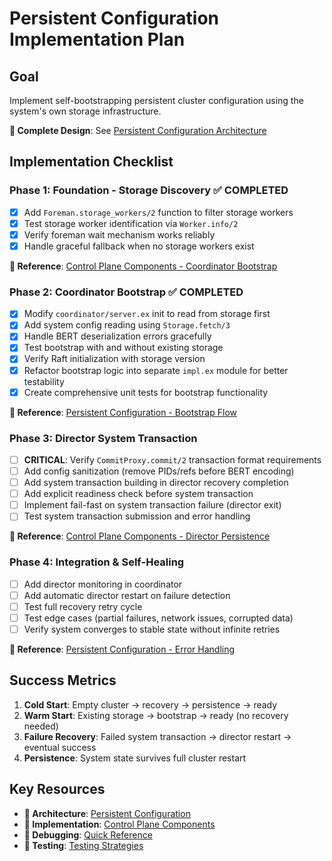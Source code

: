 # Persistent Configuration Implementation Plan

## Goal
Implement self-bootstrapping persistent cluster configuration using the system's own storage infrastructure.

**📖 Complete Design**: See [Persistent Configuration Architecture](.clinerules/01-architecture/persistent-configuration.md)

## Implementation Checklist

### Phase 1: Foundation - Storage Discovery ✅ COMPLETED
- [x] Add `Foreman.storage_workers/2` function to filter storage workers
- [x] Test storage worker identification via `Worker.info/2`
- [x] Verify foreman wait mechanism works reliably
- [x] Handle graceful fallback when no storage workers exist

**📖 Reference**: [Control Plane Components - Coordinator Bootstrap](.clinerules/03-implementation/control-plane-components.md#coordinator-bootstrap-with-persistent-configuration)

### Phase 2: Coordinator Bootstrap ✅ COMPLETED
- [x] Modify `coordinator/server.ex` init to read from storage first
- [x] Add system config reading using `Storage.fetch/3`
- [x] Handle BERT deserialization errors gracefully
- [x] Test bootstrap with and without existing storage
- [x] Verify Raft initialization with storage version
- [x] Refactor bootstrap logic into separate `impl.ex` module for better testability
- [x] Create comprehensive unit tests for bootstrap functionality

**📖 Reference**: [Persistent Configuration - Bootstrap Flow](.clinerules/01-architecture/persistent-configuration.md#bootstrap-flow)

### Phase 3: Director System Transaction
- [ ] **CRITICAL**: Verify `CommitProxy.commit/2` transaction format requirements
- [ ] Add config sanitization (remove PIDs/refs before BERT encoding)
- [ ] Add system transaction building in director recovery completion
- [ ] Add explicit readiness check before system transaction
- [ ] Implement fail-fast on system transaction failure (director exit)
- [ ] Test system transaction submission and error handling

**📖 Reference**: [Control Plane Components - Director Persistence](.clinerules/03-implementation/control-plane-components.md#director-system-state-persistence)

### Phase 4: Integration & Self-Healing
- [ ] Add director monitoring in coordinator
- [ ] Add automatic director restart on failure detection
- [ ] Test full recovery retry cycle
- [ ] Test edge cases (partial failures, network issues, corrupted data)
- [ ] Verify system converges to stable state without infinite retries

**📖 Reference**: [Persistent Configuration - Error Handling](.clinerules/01-architecture/persistent-configuration.md#error-handling-and-edge-cases)

## Success Metrics
1. **Cold Start**: Empty cluster → recovery → persistence → ready
2. **Warm Start**: Existing storage → bootstrap → ready (no recovery needed)
3. **Failure Recovery**: Failed system transaction → director restart → eventual success
4. **Persistence**: System state survives full cluster restart

## Key Resources
- **📖 Architecture**: [Persistent Configuration](.clinerules/01-architecture/persistent-configuration.md)
- **📖 Implementation**: [Control Plane Components](.clinerules/03-implementation/control-plane-components.md)
- **📖 Debugging**: [Quick Reference](.clinerules/00-start-here/quick-reference.md)
- **📖 Testing**: [Testing Strategies](.clinerules/02-development/testing-strategies.md)
